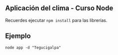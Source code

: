 ## Aplicación del clima - Curso Node
Recuerdes ejecutar ```npm install``` para las librerías.

## Ejemplo
```
node app -d "Tegucigalpa"
```